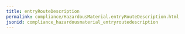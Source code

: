```yaml
---
title: entryRouteDescription
permalink: compliance/HazardousMaterial.entryRouteDescription.html
jsonid: compliance_hazardousmaterial_entryroutedescription
---
```


